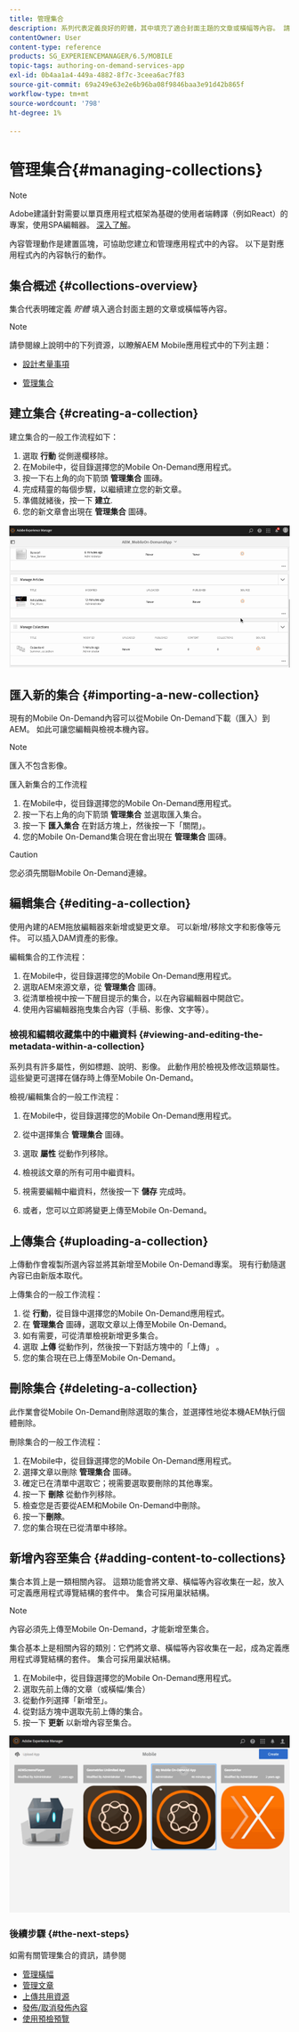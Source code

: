 ```yaml
---
title: 管理集合
description: 系列代表定義良好的貯體，其中填充了適合封面主題的文章或橫幅等內容。 請依照此頁面瞭解更多資訊。
contentOwner: User
content-type: reference
products: SG_EXPERIENCEMANAGER/6.5/MOBILE
topic-tags: authoring-on-demand-services-app
exl-id: 0b4aa1a4-449a-4882-8f7c-3ceea6ac7f83
source-git-commit: 69a249e63e2e6b96ba08f9846baa3e91d42b865f
workflow-type: tm+mt
source-wordcount: '798'
ht-degree: 1%

---
```


# 管理集合{#managing-collections}

>[!NOTE]
>
>Adobe建議針對需要以單頁應用程式框架為基礎的使用者端轉譯（例如React）的專案，使用SPA編輯器。 [深入了解](/help/sites-developing/spa-overview.md)。

內容管理動作是建置區塊，可協助您建立和管理應用程式中的內容。 以下是對應用程式內的內容執行的動作。

## 集合概述 {#collections-overview}

集合代表明確定義 *貯體* 填入適合封面主題的文章或橫幅等內容。

>[!NOTE]
>
>請參閱線上說明中的下列資源，以瞭解AEM Mobile應用程式中的下列主題：
>
>* [設計考量事項](https://helpx.adobe.com/digital-publishing-solution/help/design-app.html)
>
>* [管理集合](https://helpx.adobe.com/digital-publishing-solution/help/creating-collections.html)
>

## 建立集合 {#creating-a-collection}

建立集合的一般工作流程如下：

1. 選取 **行動** 從側邊欄移除。
1. 在Mobile中，從目錄選擇您的Mobile On-Demand應用程式。
1. 按一下右上角的向下箭頭 **管理集合** 圖磚。
1. 完成精靈的每個步驟，以繼續建立您的新文章。
1. 準備就緒後，按一下 **建立**.
1. 您的新文章會出現在 **管理集合** 圖磚。

![chlimage_1-1](assets/chlimage_1-1.gif)

## 匯入新的集合 {#importing-a-new-collection}

現有的Mobile On-Demand內容可以從Mobile On-Demand下載（匯入）到AEM。 如此可讓您編輯與檢視本機內容。

>[!NOTE]
>
>匯入不包含影像。

匯入新集合的工作流程

1. 在Mobile中，從目錄選擇您的Mobile On-Demand應用程式。
1. 按一下右上角的向下箭頭 **管理集合** 並選取匯入集合。
1. 按一下 **匯入集合** 在對話方塊上，然後按一下「關閉」。
1. 您的Mobile On-Demand集合現在會出現在 **管理集合** 圖磚。

>[!CAUTION]
>
>您必須先關聯Mobile On-Demand連線。

## 編輯集合 {#editing-a-collection}

使用內建的AEM拖放編輯器來新增或變更文章。 可以新增/移除文字和影像等元件。 可以插入DAM資產的影像。

編輯集合的工作流程：

1. 在Mobile中，從目錄選擇您的Mobile On-Demand應用程式。
1. 選取AEM來源文章，從 **管理集合** 圖磚。
1. 從清單檢視中按一下醒目提示的集合，以在內容編輯器中開啟它。
1. 使用內容編輯器拖曳集合內容（手稿、影像、文字等）。

### 檢視和編輯收藏集中的中繼資料 {#viewing-and-editing-the-metadata-within-a-collection}

系列具有許多屬性，例如標題、說明、影像。 此動作用於檢視及修改這類屬性。 這些變更可選擇在儲存時上傳至Mobile On-Demand。

檢視/編輯集合的一般工作流程：

1. 在Mobile中，從目錄選擇您的Mobile On-Demand應用程式。
1. 從中選擇集合 **管理集合** 圖磚。

1. 選取 **屬性** 從動作列移除。
1. 檢視該文章的所有可用中繼資料。
1. 視需要編輯中繼資料，然後按一下 **儲存** 完成時。
1. 或者，您可以立即將變更上傳至Mobile On-Demand。

## 上傳集合 {#uploading-a-collection}

上傳動作會複製所選內容並將其新增至Mobile On-Demand專案。 現有行動隨選內容已由新版本取代。

上傳集合的一般工作流程：

1. 從 **行動**，從目錄中選擇您的Mobile On-Demand應用程式。
1. 在 **管理集合** 圖磚，選取文章以上傳至Mobile On-Demand。
1. 如有需要，可從清單檢視新增更多集合。
1. 選取 **上傳** 從動作列，然後按一下對話方塊中的「上傳」 。
1. 您的集合現在已上傳至Mobile On-Demand。

## 刪除集合 {#deleting-a-collection}

此作業會從Mobile On-Demand刪除選取的集合，並選擇性地從本機AEM執行個體刪除。

刪除集合的一般工作流程：

1. 在Mobile中，從目錄選擇您的Mobile On-Demand應用程式。
1. 選擇文章以刪除 **管理集合** 圖磚。
1. 確定已在清單中選取它；視需要選取要刪除的其他專案。
1. 按一下 **刪除** 從動作列移除。
1. 檢查您是否要從AEM和Mobile On-Demand中刪除。
1. 按一下&#x200B;**刪除**。
1. 您的集合現在已從清單中移除。

## 新增內容至集合 {#adding-content-to-collections}

集合本質上是一類相關內容。 這類功能會將文章、橫幅等內容收集在一起，放入可定義應用程式導覽結構的套件中。 集合可採用巢狀結構。

>[!NOTE]
>
>內容必須先上傳至Mobile On-Demand，才能新增至集合。

集合基本上是相關內容的類別：它們將文章、橫幅等內容收集在一起，成為定義應用程式導覽結構的套件。 集合可採用巢狀結構。

1. 在Mobile中，從目錄選擇您的Mobile On-Demand應用程式。
1. 選取先前上傳的文章（或橫幅/集合）
1. 從動作列選擇「新增至」。
1. 從對話方塊中選取先前上傳的集合。
1. 按一下 **更新** 以新增內容至集合。

![chlimage_1-2](assets/chlimage_1-2.gif)

### 後續步驟 {#the-next-steps}

如需有關管理集合的資訊，請參閱

* [管理橫幅](/help/mobile/mobile-on-demand-managing-banners.md)
* [管理文章](/help/mobile/mobile-on-demand-managing-articles.md)
* [上傳共用資源](/help/mobile/mobile-on-demand-shared-resources.md)
* [發佈/取消發佈內容](/help/mobile/mobile-on-demand-publishing-unpublishing.md)
* [使用預檢預覽](/help/mobile/aem-mobile-manage-ondemand-services.md)
